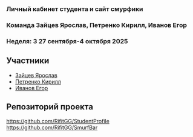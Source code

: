 ### Личный кабинет студента и сайт смурфики

### Команда Зайцев Ярослав, Петренко Кирилл, Иванов Егор
### Неделя: 3 27 сентября-4 октября 2025  

## Участники
- [Зайцев Ярослав](https://github.com/RifitGG) 
- [Петренко Кирилл]()
- [Иванов Егор]()

## Репозиторий проекта
https://github.com/RifitGG/StudentProfile
https://github.com/RifitGG/SmurfBar